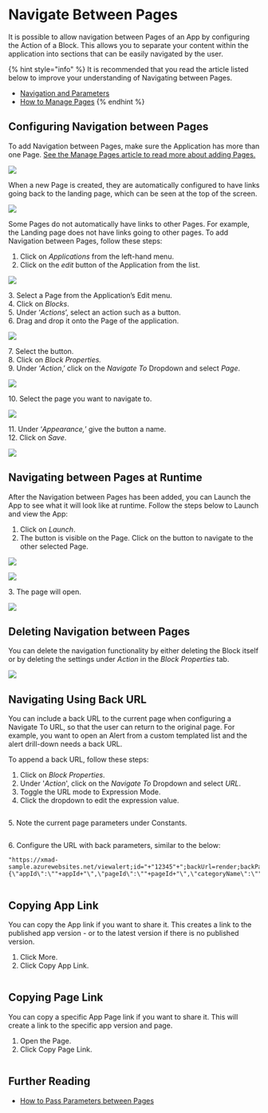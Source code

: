 # Navigate Between Pages

It is possible to allow navigation between Pages of an App by configuring the Action of a Block. This allows you to separate your content within the application into sections that can be easily navigated by the user.

{% hint style="info" %}
It is recommended that you read the article listed below to improve your understanding of Navigating between Pages.

* [Navigation and Parameters](../../concepts/application/navigation-and-parameters.md)
* [How to Manage Pages](manage-pages.md)
{% endhint %}

## Configuring Navigation between Pages

To add Navigation between Pages, make sure the Application has more than one Page. [See the Manage Pages article to read more about adding Pages.](manage-pages.md)

![](../../.gitbook/assets/Nav_1.png)

When a new Page is created, they are automatically configured to have links going back to the landing page, which can be seen at the top of the screen.

![](../../.gitbook/assets/Nav_2.png)

Some Pages do not automatically have links to other Pages. For example, the Landing page does not have links going to other pages. To add Navigation between Pages, follow these steps:

1. Click on _Applications_ from the left-hand menu.
2. Click on the _edit_ button of the Application from the list.

![](<../../.gitbook/assets/Nav_3 (3).png>)

3\. Select a Page from the Application’s Edit menu.\
4\. Click on _Blocks_.\
5\. Under ‘_Actions_’, select an action such as a button.\
6\. Drag and drop it onto the Page of the application.

![](../../.gitbook/assets/Nav_4.png)

7\. Select the button.\
8\. Click on _Block Properties._\
9\. Under ‘_Action_,’ click on the _Navigate To_ Dropdown and select _Page_.

![](../../.gitbook/assets/Nav_5.png)

10\. Select the page you want to navigate to.

![](../../.gitbook/assets/Nav_6.png)

11\. Under ‘_Appearance,_’ give the button a name.\
12\. Click on _Save_.

![](../../.gitbook/assets/Nav_7.png)

## Navigating between Pages at Runtime

After the Navigation between Pages has been added, you can Launch the App to see what it will look like at runtime. Follow the steps below to Launch and view the App:

1. Click on _Launch_.
2. The button is visible on the Page. Click on the button to navigate to the other selected Page.

![](../../.gitbook/assets/Nav_8.png)

![](../../.gitbook/assets/Nav_9.png)

3\. The page will open.

![](../../.gitbook/assets/Nav_10.png)

## Deleting Navigation between Pages

You can delete the navigation functionality by either deleting the Block itself or by deleting the settings under _Action_ in the _Block Properties_ tab.

![](../../.gitbook/assets/Nav_11.png)

## Navigating Using Back URL

You can include a back URL to the current page when configuring a Navigate To URL, so that the user can return to the original page. For example, you want to open an Alert from a custom templated list and the alert drill-down needs a back URL.

To append a back URL, follow these steps:

1. Click on _Block Properties_.
2. Under '_Action_', click on the _Navigate To_ Dropdown and select _URL_.
3. Toggle the URL mode to Expression Mode.
4. Click the dropdown to edit the expression value.

<figure><img src="../../.gitbook/assets/BackURL_1-4.PNG" alt=""><figcaption></figcaption></figure>

5\. Note the current page parameters under Constants.

<figure><img src="../../.gitbook/assets/BackURL_5.PNG" alt=""><figcaption></figcaption></figure>

6\. Configure the URL with back parameters, similar to the below:

```
"https://xmad-sample.azurewebsites.net/viewalert;id="+"12345"+";backUrl=render;backParams=\{\"appId\":\""+appId+"\",\"pageId\":\""+pageId+"\",\"categoryName\":\""+categoryName+"\",\"appVersion\":\""+appVersion+"\"\}"
```

<figure><img src="../../.gitbook/assets/BackURL_6.PNG" alt=""><figcaption></figcaption></figure>

## Copying App Link

You can copy the App link if you want to share it. This creates a link to the published app version - or to the latest version if there is no published version.

1. Click More.
2. Click Copy App Link.

<figure><img src="../../.gitbook/assets/image (1762).png" alt=""><figcaption></figcaption></figure>

## Copying Page Link

You can copy a specific App Page link if you want to share it. This will create a link to the specific app version and page.

1. Open the Page.
2. Click Copy Page Link.

<figure><img src="../../.gitbook/assets/image (775).png" alt=""><figcaption></figcaption></figure>

## Further Reading

* [How to Pass Parameters between Pages](pass-parameters-between-pages.md)
